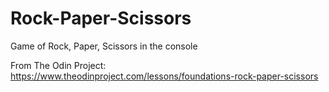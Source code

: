 # Rock-Paper-Scissors
Game of Rock, Paper, Scissors in the console

From The Odin Project: https://www.theodinproject.com/lessons/foundations-rock-paper-scissors